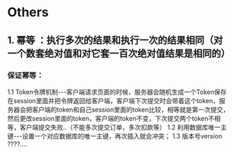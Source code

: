 # Others

## 1. 幂等 ：执行多次的结果和执行一次的结果相同（对一个数套绝对值和对它套一百次绝对值结果是相同的）
###  保证幂等：
   1.1  Token令牌机制---客户端请求页面的时候，服务器会随机生成一个Token保存在session里面并把令牌返回给客户端，客户端下次提交时会带着这个token，服务器会把客户端的token和自己session里面的token比较，相等就是第一次提交，然后更改session里面的token，客户端的token不变，下次提交两个token不相等，客户端提交失败..（不能多次提交订单，多次扣款等） 
   1.2  利用数据库唯一主键---设置一个对应数据库的唯一主键，再次插入就会冲突；
   1.3   版本号version  ????....
